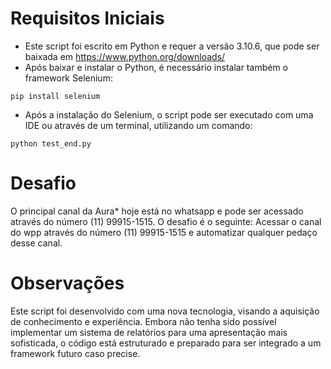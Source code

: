 # Requisitos Iniciais

* Este script foi escrito em Python e requer a versão 3.10.6, que pode ser baixada em https://www.python.org/downloads/
* Após baixar e instalar o Python, é necessário instalar também o framework Selenium:

`pip install selenium`

* Após a instalação do Selenium, o script pode ser executado com uma IDE ou através de um terminal, utilizando um comando:

`python test_end.py`

# Desafio
O principal canal da Aura* hoje está no whatsapp e pode ser acessado através do número (11) 99915-1515.
O desafio é o seguinte:
Acessar o canal do wpp através do número (11) 99915-1515 e automatizar qualquer pedaço desse canal.

# Observações

Este script foi desenvolvido com uma nova tecnologia, visando a aquisição de conhecimento e experiência. Embora não tenha sido possível implementar um sistema de relatórios para uma apresentação mais sofisticada, o código está estruturado e preparado para ser integrado a um framework futuro caso precise.
